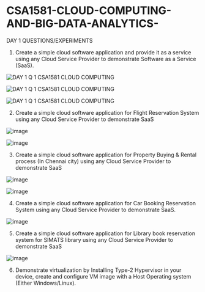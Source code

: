 # CSA1581-CLOUD-COMPUTING-AND-BIG-DATA-ANALYTICS-
DAY 1 QUESTIONS/EXPERIMENTS 

1.	Create a simple cloud software application and provide it as a service using any Cloud Service Provider to demonstrate Software as a Service (SaaS).

![DAY 1 Q 1  CSA1581 CLOUD COMPUTING](https://user-images.githubusercontent.com/112744426/236403299-7260486b-eab6-406d-8464-755c10fb98de.jpg)

![DAY 1 Q 1  CSA1581 CLOUD COMPUTING](https://user-images.githubusercontent.com/112744426/236403378-e82309d5-2f53-44e8-9bb9-1bae5d581978.jpg)

![DAY 1  Q 1 CSA1581 CLOUD COMPUTING](https://user-images.githubusercontent.com/112744426/236403416-9b94de7f-909b-4ac0-a62e-57867c85a234.png)

2.	Create a simple cloud software application for Flight Reservation System using any Cloud Service Provider to demonstrate SaaS

![image](https://user-images.githubusercontent.com/112744426/236403680-8f7adddd-3bab-4489-b9cd-d0acd6a6c348.png)

![image](https://user-images.githubusercontent.com/112744426/236403784-5dac0c1d-39af-465a-8678-572c38bcf2eb.png)

3.	Create a simple cloud software application for Property Buying & Rental process (In Chennai city) using any Cloud Service Provider to demonstrate SaaS

![image](https://user-images.githubusercontent.com/112744426/236403907-5c2d8953-757a-414c-83b7-325ae0ddd3f4.png)

![image](https://user-images.githubusercontent.com/112744426/236403945-8f35595d-2479-4ad0-9f83-812c9ba1ecbb.png)

4.	Create a simple cloud software application for Car Booking Reservation System using any Cloud Service Provider to demonstrate SaaS.

![image](https://user-images.githubusercontent.com/112744426/236404130-76fee710-ed71-440b-9ed7-abe3495153aa.png)

5.	Create a simple cloud software application for Library book reservation system for SIMATS library using any Cloud Service Provider to demonstrate SaaS

![image](https://user-images.githubusercontent.com/112744426/236404341-ce83b2e4-ed17-41f8-a2e7-c97f0a9532ae.png)

6.	Demonstrate virtualization by Installing Type-2 Hypervisor in your device, create and configure VM image with a Host Operating system (Either Windows/Linux).
